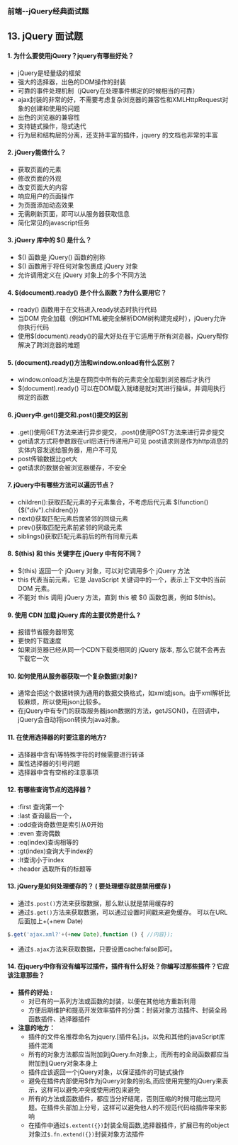 ### 前端--jQuery经典面试题

## 13. jQuery 面试题
#### 1. 为什么要使用jQuery？jquery有哪些好处？
- jQuery是轻量级的框架
- 强大的选择器，出色的DOM操作的封装
- 可靠的事件处理机制（jQuery在处理事件绑定的时候相当的可靠）
- ajax封装的非常的好，不需要考虑复杂浏览器的兼容性和XMLHttpRequest对象的创建和使用的问题
- 出色的浏览器的兼容性
- 支持链式操作，隐式迭代
- 行为层和结构层的分离，还支持丰富的插件，jquery 的文档也非常的丰富

#### 2. jQuery能做什么？
- 获取页面的元素
- 修改页面的外观 
- 改变页面大的内容
- 响应用户的页面操作
- 为页面添加动态效果
- 无需刷新页面，即可以从服务器获取信息
- 简化常见的javascript任务
#### 3. jQuery 库中的 $() 是什么？
- $() 函数是 jQuery() 函数的别称
- $() 函数用于将任何对象包裹成 jQuery 对象
- 允许调用定义在 jQuery 对象上的多个不同方法

#### 4. $(document).ready() 是个什么函数？为什么要用它？
- ready() 函数用于在文档进入ready状态时执行代码
- 当DOM 完全加载（例如HTML被完全解析DOM树构建完成时），jQuery允许你执行代码
- 使用$(document).ready()的最大好处在于它适用于所有浏览器，jQuery帮你解决了跨浏览器的难题

#### 5. (document).ready()方法和window.onload有什么区别？
- window.onload方法是在网页中所有的元素完全加载到浏览器后才执行
- $(document).ready() 可以在DOM载入就绪是就对其进行操纵，并调用执行绑定的函数

#### 6. jQuery中.get()提交和.post()提交的区别
- .get()使用GET方法来进行异步提交，.post()使用POST方法来进行异步提交 
- get请求方式将参数跟在url后进行传递用户可见 post请求则是作为http消息的实体内容发送给服务器，用户不可见
- post传输数据比get大
- get请求的数据会被浏览器缓存，不安全

#### 7. jQuery中有哪些方法可以遍历节点？
- children():获取匹配元素的子元素集合，不考虑后代元素 $(function(){$("div").children()})
- next()获取匹配元素后面紧邻的同级元素
- prev()获取匹配元素前紧邻的同级元素
- siblings()获取匹配元素前后的所有同辈元素

#### 8. $(this) 和 this 关键字在 jQuery 中有何不同？
- $(this) 返回一个 jQuery 对象，可以对它调用多个 jQuery 方法
- this 代表当前元素，它是 JavaScript 关键词中的一个，表示上下文中的当前 DOM 元素。
- 不能对 this 调用 jQuery 方法，直到 this 被 $() 函数包裹，例如 $(this)。

#### 9. 使用 CDN 加载 jQuery 库的主要优势是什么 ?
- 报错节省服务器带宽
- 更快的下载速度
- 如果浏览器已经从同一个CDN下载类相同的 jQuery 版本, 那么它就不会再去下载它一次

#### 10. 如何使用从服务器获取一个复杂数据(对象)?
- 通常会把这个数据转换为通用的数据交换格式，如xml或json。由于xml解析比较麻烦，所以使用json比较多。
- 在jQuery中有专门的获取服务器json数据的方法，getJSON()，在回调中，jQuery会自动将json转换为java对象。

#### 11. 在使用选择器的时要注意的地方?
- 选择器中含有\等特殊字符的时候需要进行转译 
- 属性选择器的引号问题 
- 选择器中含有空格的注意事项

#### 12. 有哪些查询节点的选择器？
-  :first 查询第一个
- :last 查询最后一个，
- :odd查询奇数但是索引从0开始 
- :even 查询偶数
- :eq(index)查询相等的
- :gt(index)查询大于index的 
- :lt查询小于index 
- :header 选取所有的标题等

#### 13. jQuery是如何处理缓存的？ ( 要处理缓存就是禁用缓存 )
- 通过`$.post()`方法来获取数据，那么默认就是禁用缓存的
- 通过`$.get()`方法来获取数据，可以通过设置时间戳来避免缓存。 可以在URL后面加上+(+new Date) 
```js
$.get('ajax.xml?'+(+new Date),function () { //内容});
```
-  通过`$.ajax`方法来获取数据，只要设置cache:false即可。 

#### 14. 在jquery中你有没有编写过插件，插件有什么好处？你编写过那些插件？它应该注意那些？
- **插件的好处 :**
	- 对已有的一系列方法或函数的封装，以便在其他地方重新利用
	- 方便后期维护和提高开发效率插件的分类：封装对象方法插件、封装全局函数插件、选择器插件
- **注意的地方：**
	- 插件的文件名推荐命名为jquery.[插件名].js，以免和其他的javaScript库插件混淆
	- 所有的对象方法都应当附加到jQuery.fn对象上，而所有的全局函数都应当附加到jQuery对象本身上
	- 插件应该返回一个jQuery对象，以保证插件的可链式操作 
	- 避免在插件内部使用$作为jQuery对象的别名,而应使用完整的jQuery来表示，这样可以避免冲突或使用闭包来避免
	- 所有的方法或函数插件，都应当分好结尾，否则压缩的时候可能出现问题。在插件头部加上分号，这样可以避免他人的不规范代码给插件带来影响 
	- 在插件中通过`$.extent({})`封装全局函数,选择器插件，扩展已有的object对象过`$.fn.extend({})`封装对象方法插件

